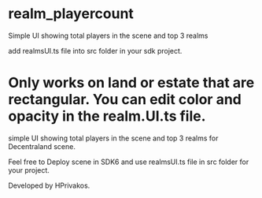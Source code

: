 # realm_playercount
 Simple UI showing total players in the scene and top 3 realms

 add realmsUI.ts file into src folder in your sdk project.

 Only works on land or estate that are rectangular. You can edit color and opacity in the realm.UI.ts file.
=======
 simple UI showing total players in the scene and top 3 realms for Decentraland scene.

Feel free to Deploy scene in SDK6 and use realmsUI.ts file in src folder for your project. 

Developed by HPrivakos.
